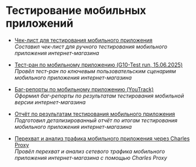 # Тестирование мобильных приложений

- [Чек-лист для тестирования мобильного приложения](https://docs.google.com/spreadsheets/d/1OapRmJVCMrbR6y6-LTR0Pq9EAqsijON0/edit?gid=710016004#gid=710016004)  
  _Составил чек-лист для ручного тестирования мобильного приложения интернет-магазина_

- [Тест-ран по мобильному приложению (G10-Test run, 15.06.2025)](https://drive.google.com/file/d/1zGqjIbP0uTyG0Fne25UB76Ly8yE6Db9B/view)  
  _Провёл тест-ран по ключевым пользовательским сценариям мобильного приложения интернет-магазина_

- [Баг-репорты по мобильному приложению (YouTrack)](https://docs.google.com/spreadsheets/d/1H78mhNr86SgaXb0kuw6TiIM-jVkIykBl/edit?gid=1188440958#gid=1188440958)  
  _Оформил баг-репорты по результатам тестирования мобильной версии интернет-магазина_

- [Отчёт по результатам тестирования мобильного приложения](https://drive.google.com/file/d/1ppmd91bnM9w81s5tqPrAslZTdLGQjQxR/view)  
  _Подготовил детализированный отчёт по итогам тестирования мобильного приложения интернет-магазина_

- [Перехват и анализ трафика мобильного приложения через Charles Proxy](https://drive.google.com/file/d/1FSIxd-gwyMcaV9eRxFXimQ6_6De0q_jv/view)  
  _Провёл перехват и анализ сетевого трафика мобильного приложения интернет-магазина с помощью Charles Proxy_
